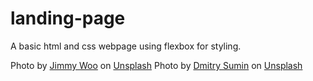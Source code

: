 # landing-page

A basic html and css webpage using flexbox for styling.

Photo by <a href="https://unsplash.com/@woomantsing?utm_source=unsplash&utm_medium=referral&utm_content=creditCopyText">Jimmy Woo</a> on <a href="https://unsplash.com/?utm_source=unsplash&utm_medium=referral&utm_content=creditCopyText">Unsplash</a>
Photo by <a href="https://unsplash.com/@dsumin?utm_source=unsplash&utm_medium=referral&utm_content=creditCopyText">Dmitry Sumin</a> on <a href="https://unsplash.com/?utm_source=unsplash&utm_medium=referral&utm_content=creditCopyText">Unsplash</a>
  